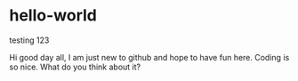 # hello-world
testing 123

Hi good day all, I am just new to github and hope to have fun here.
Coding is so nice. What do you think about it?
